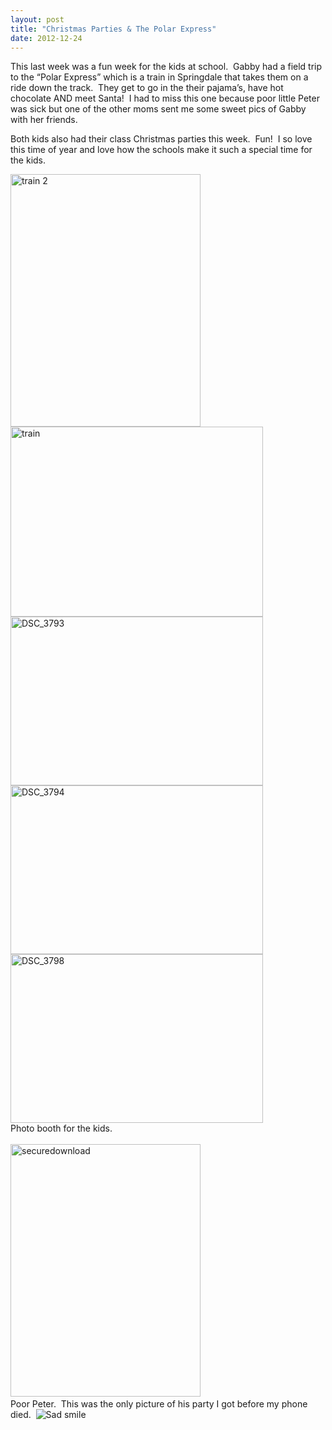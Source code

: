 ```yaml
---
layout: post
title: "Christmas Parties & The Polar Express"
date: 2012-12-24
---
```


<p>This last week was a fun week for the kids at school.&#160; Gabby had a field trip to the “Polar Express” which is a train in Springdale that takes them on a ride down the track.&#160; They get to go in the their pajama’s, have hot chocolate AND meet Santa!&#160; I had to miss this one because poor little Peter was sick but one of the other moms sent me some sweet pics of Gabby with her friends. </p>  <p>Both kids also had their class Christmas parties this week.&#160; Fun!&#160; I so love this time of year and love how the schools make it such a special time for the kids. </p>  <p><a href="/thepaladinos/assets/images/train-2.jpg" target="_blank"><img style="background-image: none; border-right-width: 0px; padding-left: 0px; padding-right: 0px; display: inline; border-top-width: 0px; border-bottom-width: 0px; border-left-width: 0px; padding-top: 0px" title="train 2" border="0" alt="train 2" src="/thepaladinos/assets/images/train-2_thumb.jpg" width="304" height="404" /></a><a href="/thepaladinos/assets/images/train.jpg" target="_blank"><img style="background-image: none; border-right-width: 0px; padding-left: 0px; padding-right: 0px; display: inline; border-top-width: 0px; border-bottom-width: 0px; border-left-width: 0px; padding-top: 0px" title="train" border="0" alt="train" src="/thepaladinos/assets/images/train_thumb.jpg" width="404" height="304" /></a><a href="/thepaladinos/assets/images/DSC_3793.jpg" target="_blank"><img style="background-image: none; border-right-width: 0px; margin: 0px; padding-left: 0px; padding-right: 0px; display: inline; border-top-width: 0px; border-bottom-width: 0px; border-left-width: 0px; padding-top: 0px" title="DSC_3793" border="0" alt="DSC_3793" src="/thepaladinos/assets/images/DSC_3793_thumb.jpg" width="404" height="270" /></a><a href="/thepaladinos/assets/images/DSC_3794.jpg" target="_blank"><img style="background-image: none; border-right-width: 0px; margin: 0px; padding-left: 0px; padding-right: 0px; display: inline; border-top-width: 0px; border-bottom-width: 0px; border-left-width: 0px; padding-top: 0px" title="DSC_3794" border="0" alt="DSC_3794" src="/thepaladinos/assets/images/DSC_3794_thumb.jpg" width="404" height="270" /></a><a href="/thepaladinos/assets/images/DSC_3798.jpg" target="_blank"><img style="background-image: none; border-right-width: 0px; margin: 0px; padding-left: 0px; padding-right: 0px; display: inline; border-top-width: 0px; border-bottom-width: 0px; border-left-width: 0px; padding-top: 0px" title="DSC_3798" border="0" alt="DSC_3798" src="/thepaladinos/assets/images/DSC_3798_thumb.jpg" width="404" height="270" /></a>     <br />Photo booth for the kids.     <br />    <br /><a href="/thepaladinos/assets/images/2012-12-24-PE-securedownload.jpg" target="_blank"><img style="background-image: none; border-right-width: 0px; margin: 0px; padding-left: 0px; padding-right: 0px; display: inline; border-top-width: 0px; border-bottom-width: 0px; border-left-width: 0px; padding-top: 0px" title="securedownload" border="0" alt="securedownload" src="/thepaladinos/assets/images/2012-12-24-PE-securedownload.jpg" width="304" height="404" /></a>&#160; <br />Poor Peter.&#160; This was the only picture of his party I got before my phone died.&#160; <img style="border-bottom-style: none; border-left-style: none; border-top-style: none; border-right-style: none" class="wlEmoticon wlEmoticon-sadsmile" alt="Sad smile" src="/thepaladinos/assets/images/wlEmoticon-sadsmile.png" /></p>
